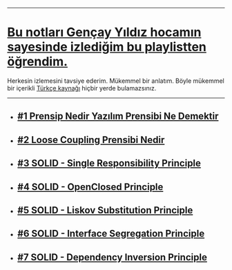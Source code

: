 ***
# [Bu notları Gençay Yıldız hocamın sayesinde izlediğim bu playlistten öğrendim.](https://www.youtube.com/playlist?list=PLQVXoXFVVtp2eAq33DVNxeoXLXj4VMYpT)
Herkesin izlemesini tavsiye ederim. Mükemmel bir anlatım. Böyle mükemmel bir içerikli [Türkçe kaynağı](https://www.youtube.com/c/Gen%C3%A7ayY%C4%B1ld%C4%B1z) 
hiçbir yerde bulamazsınız.
***
- ## [#1 Prensip Nedir Yazılım Prensibi Ne Demektir](https://github.com/musauyumaznotes/CSharp/blob/main/Gen%C3%A7ayY%C4%B1ld%C4%B1z/DesignPrinciples/%231%20Prensip%20Nedir%20Yaz%C4%B1l%C4%B1m%20Prensibi%20Ne%20Demektir/ReadMe.md)
- ## [#2 Loose Coupling Prensibi Nedir](https://github.com/musauyumaznotes/CSharp/blob/main/Gen%C3%A7ayY%C4%B1ld%C4%B1z/DesignPrinciples/%232%20Loose%20Coupling%E2%80%8B%20Prensibi%20Nedir/ReadMe.md)
- ## [#3 SOLID - Single Responsibility Principle](https://github.com/musauyumaznotes/CSharp/edit/main/Gen%C3%A7ayY%C4%B1ld%C4%B1z/DesignPrinciples/%233%20SOLID%20-%20Single%20Responsibility%E2%80%8B%20Principle/ReadMe.md)
- ## [#4 SOLID - OpenClosed Principle](https://github.com/musauyumaznotes/CSharp/blob/main/Gen%C3%A7ayY%C4%B1ld%C4%B1z/DesignPrinciples/%234%20SOLID%20-%20OpenClosed%20Principle/ReadMe.md)
- ## [#5 SOLID - Liskov Substitution Principle](https://github.com/musauyumaznotes/CSharp/blob/main/Gen%C3%A7ayY%C4%B1ld%C4%B1z/DesignPrinciples/%235%20SOLID%20-%20Liskov%20Substitution%20Principle/ReadMe.md)
- ## [#6 SOLID - Interface Segregation Principle](https://github.com/musauyumaznotes/CSharp/blob/main/Gen%C3%A7ayY%C4%B1ld%C4%B1z/DesignPrinciples/%236%20SOLID%20-%20Interface%20Segregation%20Principle/ReadMe.md)
- ## [#7 SOLID - Dependency Inversion Principle](https://github.com/musauyumaznotes/CSharp/blob/main/Gen%C3%A7ayY%C4%B1ld%C4%B1z/DesignPrinciples/%237%20SOLID%20-%20Dependency%20Inversion%20Principle/ReadMe.md)
